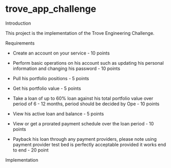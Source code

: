 # trove_app_challenge

Introduction

This project is the implementation of the Trove Engineering Challenge.

Requirements

- Create an account on your service - 10 points

- Perform basic operations on his account such as updating his personal information and
changing his password - 10 points

- Pull his portfolio positions - 5 points

- Get his portfolio value - 5 points

- Take a loan of up to 60% loan against his total portfolio value over period of 6 - 12
months, period should be decided by Ope - 10 points

- View his active loan and balance - 5 points

- View or get a prorated payment schedule over the loan period - 10 points

- Payback his loan through any payment providers, please note using payment provider
test bed is perfectly acceptable provided it works end to end - 20 point



Implementation